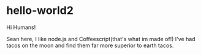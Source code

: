 # hello-world2

Hi Humans!

Sean here, I like node.js and Coffeescript(that's what im made of!)
I've had tacos on the moon and find them far more superior to earth tacos.
